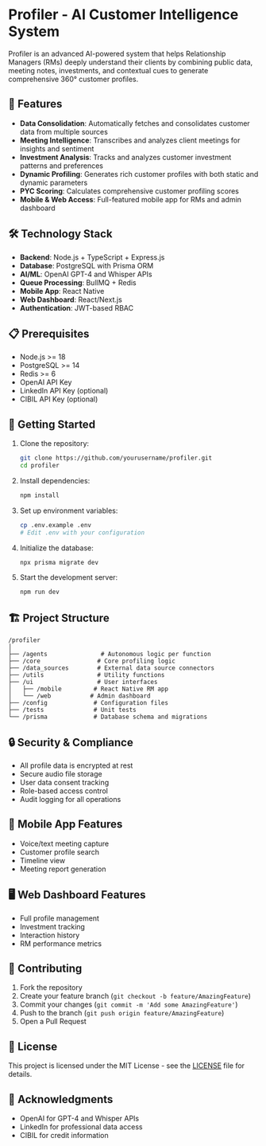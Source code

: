 # Profiler - AI Customer Intelligence System

Profiler is an advanced AI-powered system that helps Relationship Managers (RMs) deeply understand their clients by combining public data, meeting notes, investments, and contextual cues to generate comprehensive 360° customer profiles.

## 🌟 Features

- **Data Consolidation**: Automatically fetches and consolidates customer data from multiple sources
- **Meeting Intelligence**: Transcribes and analyzes client meetings for insights and sentiment
- **Investment Analysis**: Tracks and analyzes customer investment patterns and preferences
- **Dynamic Profiling**: Generates rich customer profiles with both static and dynamic parameters
- **PYC Scoring**: Calculates comprehensive customer profiling scores
- **Mobile & Web Access**: Full-featured mobile app for RMs and admin dashboard

## 🛠 Technology Stack

- **Backend**: Node.js + TypeScript + Express.js
- **Database**: PostgreSQL with Prisma ORM
- **AI/ML**: OpenAI GPT-4 and Whisper APIs
- **Queue Processing**: BullMQ + Redis
- **Mobile App**: React Native
- **Web Dashboard**: React/Next.js
- **Authentication**: JWT-based RBAC

## 📋 Prerequisites

- Node.js >= 18
- PostgreSQL >= 14
- Redis >= 6
- OpenAI API Key
- LinkedIn API Key (optional)
- CIBIL API Key (optional)

## 🚀 Getting Started

1. Clone the repository:

   ```bash
   git clone https://github.com/yourusername/profiler.git
   cd profiler
   ```

2. Install dependencies:

   ```bash
   npm install
   ```

3. Set up environment variables:

   ```bash
   cp .env.example .env
   # Edit .env with your configuration
   ```

4. Initialize the database:

   ```bash
   npx prisma migrate dev
   ```

5. Start the development server:
   ```bash
   npm run dev
   ```

## 🏗 Project Structure

```
/profiler
│
├── /agents               # Autonomous logic per function
├── /core                # Core profiling logic
├── /data_sources        # External data source connectors
├── /utils               # Utility functions
├── /ui                  # User interfaces
│   ├── /mobile         # React Native RM app
│   └── /web           # Admin dashboard
├── /config             # Configuration files
├── /tests              # Unit tests
└── /prisma             # Database schema and migrations
```

## 🔒 Security & Compliance

- All profile data is encrypted at rest
- Secure audio file storage
- User data consent tracking
- Role-based access control
- Audit logging for all operations

## 📱 Mobile App Features

- Voice/text meeting capture
- Customer profile search
- Timeline view
- Meeting report generation

## 🖥 Web Dashboard Features

- Full profile management
- Investment tracking
- Interaction history
- RM performance metrics

## 🤝 Contributing

1. Fork the repository
2. Create your feature branch (`git checkout -b feature/AmazingFeature`)
3. Commit your changes (`git commit -m 'Add some AmazingFeature'`)
4. Push to the branch (`git push origin feature/AmazingFeature`)
5. Open a Pull Request

## 📄 License

This project is licensed under the MIT License - see the [LICENSE](LICENSE) file for details.

## 🙏 Acknowledgments

- OpenAI for GPT-4 and Whisper APIs
- LinkedIn for professional data access
- CIBIL for credit information
